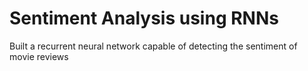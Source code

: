 # Sentiment Analysis using RNNs
Built a recurrent neural network capable of detecting the sentiment of movie reviews
